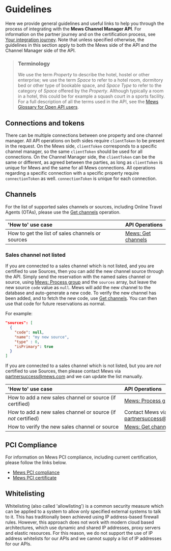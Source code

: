 # Guidelines

Here we provide general guidelines and useful links to help you through the process of integrating with the __Mews Channel Manager API__. For information on the partner journey and on the certification process, see [Your integration journey](../your-journey/README.md). Note that unless specified otherwise, the guidelines in this section apply to both the Mews side of the API and the Channel Manager side of the API.

> ### Terminology
> We use the term *Property* to describe the hotel, hostel or other enterprise; we use the term *Space* to refer to a hotel room, dormitory bed or other type of bookable space, and *Space Type* to refer to the category of *Space* offered by the *Property*. Although typically a room in a hotel, this could be for example a squash court in a sports facility.
> For a full description of all the terms used in the API, see the [Mews Glossary for Open API users](https://help.mews.com/s/article/Mews-Glossary-for-Open-API-users?language=en_US).

## Connections and tokens

There can be multiple connections between one property and one channel manager. All API operations on both sides require `clientToken` to be present in the request. On the Mews side, `clientToken` corresponds to a specific channel manager, so the same `clientToken` should be used for all connections. On the Channel Manager side, the `clientToken` can be the same or different, as agreed between the parties, as long as `clientToken` is unique for Mews and the same for all Mews connections. All operations regarding a specific connection with a specific property require `connectionToken` as well. `connectionToken` is unique for each connection.

## Channels

For the list of supported sales channels or sources, including Online Travel Agents (OTAs), please use the [Get channels](../mews-operations/configuration.md#get-channels) operation.

| <div style="width:350px">'How to' use case</div> | API Operations |
| :-- | :-- |
| How to get the list of sales channels or sources | [Mews: Get channels](../mews-operations/configuration.md#get-channels) |

### Sales channel not listed

If you are connected to a sales channel which is not listed, and you are certified to use Sources, then you can add the new channel source through the API. Simply send the reservation with the named sales channel or source, using [Mews: Process group](../mews-operations/reservations.md#process-group) and the `sources` array, but leave the new source `code` value as `null`. Mews will add the new channel to the database and auto-generate a new code. To verify the new channel has been added, and to fetch the new code, use [Get channels](../mews-operations/configuration.md#get-channels). You can then use that code for future reservations as normal.

For example:

```json
"sources": [
  {
    "code": null,
    "name": "my new source",
    "type" : 0,
    "isPrimary": true
  }
]
```

If you are connected to a sales channel which is not listed, but you are _not_ certified to use Sources, then please contact Mews via [partnersuccess@mews.com](mailto://partnersuccess@mews.com) and we can update the list manually.

| <div style="width:350px">'How to' use case</div> | API Operations |
| :-- | :-- |
| How to add a new sales channel or source (if certified) | [Mews: Process group](../mews-operations/reservations.md#process-group) |
| How to add a new sales channel or source (if _not_ certified) | Contact Mews via [partnersuccess@mews.com](mailto://partnersuccess@mews.com) |
| How to verify the new sales channel or source | [Mews: Get channels](../mews-operations/configuration.md#get-channels) |

## PCI Compliance

For information on Mews PCI compliance, including current certification, please follow the links below.

* [Mews PCI compliance](https://mews.force.com/s/article/pci-compliance?language=en_US)
* [Mews PCI certificate](https://www.mews.com/en/platform-documentation)

## Whitelisting

Whitelisting (also called 'allowlisting') is a common security measure which can be applied to a system to allow only specified external systems to talk to it. This has traditionally been achieved using IP address-based firewall rules. However, this approach does not work with modern cloud based architectures, which use dynamic and shared IP addresses, proxy servers and elastic resources. For this reason, we do not support the use of IP address whitelists for our APIs and we cannot supply a list of IP addresses for our APIs.
